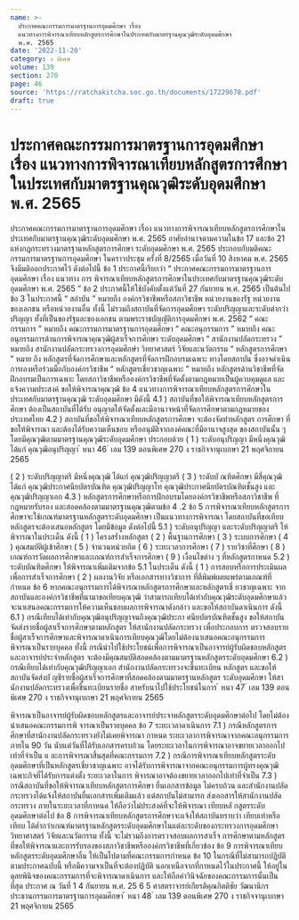 ```yaml
---
name: >-
  ประกาศคณะกรรมการมาตรฐานการอุดมศึกษา เรื่อง
  แนวทางการพิจารณาเทียบหลักสูตรการศึกษาในประเทศกับมาตรฐานคุณวุฒิระดับอุดมศึกษา 
  พ.ศ. 2565
date: '2022-11-20'
category: ง พิเศษ
volume: 139
section: 270
page: 46
source: 'https://ratchakitcha.soc.go.th/documents/17229678.pdf'
draft: true
---
```


# ประกาศคณะกรรมการมาตรฐานการอุดมศึกษา เรื่อง แนวทางการพิจารณาเทียบหลักสูตรการศึกษาในประเทศกับมาตรฐานคุณวุฒิระดับอุดมศึกษา  พ.ศ. 2565

ประกาศคณะกรรมการมาตรฐานการอุดมศึกษา เรื่อง แนวทางการพิจารณาเทียบหลักสูตรการศึกษาในประเทศกับมาตรฐานคุณวุฒิระดับอุดมศึกษา พ.ศ. 2565 อาศัยอำนาจตามความในข้อ 17 และข้อ 21 แห่งกฎกระทรวงมาตรฐานหลักสูตรการศึกษา ระดับอุดมศึกษา พ.ศ. 2565 ประกอบกับมติคณะกรรมการมาตรฐานการอุดมศึกษา ในคราวประชุม ครั้งที่ 8/2565 เมื่อวันที่ 10 สิงหาคม พ.ศ. 2565 จึงมีมติออกประกาศไว้ ดังต่อไปนี้ ข้อ 1 ประกาศนี้เรียกว่า “ ประกาศคณะกรรมการมาตรฐานการอุดมศึกษา เรื่อง แนวทาง การ พิจารณาเทียบหลักสูตรการศึกษาในประเทศกับมาตรฐานคุณวุฒิระดับอุดมศึกษา พ.ศ. 2565 ” ข้อ 2 ประกาศนี้ให้ใช้บังคับตั้งแต่วันที่ 27 กันยายน พ.ศ. 2565 เป็นต้นไป ข้อ 3 ในประกาศนี้ “ สถำบัน ” หมายถึง องค์กรวิชาชีพหรือสภาวิชาชีพ หน่วยงานของรัฐ หน่วยงานของเอกชน หรือหน่วยงานอื่น ทั้งนี้ ไม่รวมถึงสถาบันที่จัดการอุดมศึกษา ระดับปริญญาและระดับต่ากว่าปริญญา ทั้งที่เป็นของรัฐและของเอกชน ตามพระราชบัญญัติการอุดมศึกษา พ.ศ. 2562 “ คณะกรรมการ ” หมายถึง คณะกรรมการมาตรฐานการอุดมศึกษา “ คณะอนุกรรมการ ” หมายถึง คณะอนุกรรมการด้านการพิจารณาคุณวุฒิผู้สาเร็จการศึกษา ระดับอุดมศึกษา “ สานักงานปลัดกระทรวง ” หมายถึง สานักงานปลัดกระทรวงการอุดมศึกษำ วิทยาศาสตร์ วิจัยและนวัตกรรม “ หลักสูตรการศึกษา ” หมาย ถึง หลักสูตรที่จัดการศึกษาและหลักสูตรที่จัดการฝึกอบรมเฉพาะ ทางโดยสถาบัน ซึ่งอาจดำเนินการเองหรือร่วมมือกับองค์กรวิชาชีพ “ หลักสูตรเชี่ยวชาญเฉพาะ ” หมายถึง หลักสูตรด้านวิชาชีพที่จัดฝึกอบรมเป็นการเฉพาะ โดยสภาวิชาชีพหรือองค์กรวิชาชีพที่จัดตั้งตามกฎหมายเป็นผู้ควบคุมดูแล และแจ้งความประสงค์ ขอให้พิจารณาคุณวุฒิ ข้อ 4 แนวทางการพิจารณาเทียบหลักสูตรการศึกษาในประเทศกับมาตรฐานคุณวุฒิ ระดับอุดมศึกษา มีดังนี้ 4.1 ) สถาบันที่ขอให้พิจารณาเทียบหลักสูตรการศึกษา ต้องเป็นสถาบันที่ได้รับ อนุญาตให้จัดตั้งและมีอานาจหน้าที่จัดการศึกษาตามกฎหมายของประเทศไทย 4.2 ) สถาบันที่ขอให้พิจารณาเทียบหลักสูตรการศึกษา จะต้องจัดทำหลักสูตร การศึกษา ที่ขอให้พิจารณา และต้องได้รับความเห็นชอบ หรืออนุมัติจากองค์คณะที่มีอานาจสูงสุด ของสถาบันนั้น ๆ โดยมีคุณวุฒิตามมาตรฐานคุณวุฒิระดับอุดมศึกษา ประกอบด้วย ( 1 ) ระดับอนุปริญญา มีหนึ่งคุณวุฒิ ได้แก่ คุณวุฒิอนุปริญญา ้ หนา 46 ่ เลม 139 ตอนพิเศษ 270 ง ราชกิจจานุเบกษา 21 พฤศจิกายน 2565

( 2 ) ระดับปริญญาตรี มีหนึ่งคุณวุฒิ ได้แก่ คุณวุฒิปริญญาตรี ( 3 ) ระดับบั ณฑิตศึกษา มีสี่คุณวุฒิ ได้แก่ คุณวุฒิประกาศนียบัตรบัณฑิต คุณวุฒิปริญญาโท คุณวุฒิประกาศนียบัตรบัณฑิตชั้นสูง และคุณวุฒิปริญญาเอก 4.3 ) หลักสูตรการศึกษาหรือการฝึกอบรมโดยองค์กรวิชาชีพหรือสภาวิชาชีพ ที่กฎหมายรับรอง และสอดคล้องตามมาตรฐานคุณวุฒิตามข้อ 4 .2 ข้อ 5 การพิจารณาเทียบหลักสูตรการศึกษาจะใช้เกณฑ์มาตรฐานหลักสูตรระดับอุดมศึกษา เป็นแนวทางการพิจารณา โดยสถาบันที่ขอเทียบหลักสูตรจะต้องเสนอหลักสูตร โดยมีข้อมูล ดังต่อไปนี้ 5.1 ) ระดับอนุปริญญา และระดับปริญญาตรี ให้พิจารณาในประเด็น ดังนี้ ( 1 ) โครงสร้ำงหลักสูตร ( 2 ) พื้นฐานการศึกษา ( 3 ) ระบบการศึกษา ( 4 ) คุณสมบัติผู้เข้าศึกษา ( 5 ) จำนวนหน่วยกิต ( 6 ) ระยะเวลาการศึกษา ( 7 ) รายวิชาที่ศึกษา ( 8 ) เกณฑ์การวัดผลการศึกษาและเกณฑ์การสำเร็จการศึกษา ( 9 ) เงื่อนไขต่าง ๆ ที่หลักสูตรกาหนด 5.2 ) ระดับบัณฑิตศึกษา ให้พิจารณาเพิ่มเติมจากข้อ 5.1 ในประเด็น ดังนี้ ( 1 ) การสอบหรือการประเมินผลเพื่อการสำเร็จการศึกษา ( 2 ) ผลงานวิจัย หรือเอกสารทางวิชาการ ที่ตีพิมพ์เผยแพร่ตามเกณฑ์ที่กำหนด ข้อ 6 หากคณะอนุกรรมการได้พิจารณาหลักสูตรการศึกษาและหลักสูตรเชี่ ยวชาญเฉพาะ จากสถาบันและองค์กรวิชาชีพที่นามาขอเทียบคุณวุฒิ ว่าสามารถเทียบได้เท่ากับคุณวุฒิระดับอุดมศึกษาแล้ว จะนาเสนอคณะกรรมการให้ความเห็นชอบผลการพิจารณาดังกล่าว และขอให้สถาบันดาเนินการ ดังนี้ 6.1 ) กรณีเทียบได้เท่ากับคุณวุฒิอนุปริญญาจนถึงคุณวุฒิประกา ศนียบัตรบัณฑิตชั้นสูง ขอให้สถาบันจัดส่งรายชื่อผู้สาเร็จการศึกษาตามหลักสูตร ให้สานักงานปลัดกระทรวง เพื่อประกอบการ ตรวจสอบรายชื่อผู้สาเร็จการศึกษาและพิจารณาดาเนินการเทียบคุณวุฒิโดยไม่ต้องนาเสนอคณะอนุกรรมการ พิจารณาเป็นรายบุคคล ทั้งนี้ กรณีนำไปใช้ประโยชน์เพื่อการพิจารณาเป็นอาจารย์ผู้รับผิดชอบหลักสูตร และอาจารย์ประจำหลักสูตร จะต้องมีคุณสมบัติสอดคล้องตามมาตรฐานหลักสูตรระดับอุดมศึกษา 6.2 ) กรณีเทียบได้เท่ากับคุณวุฒิปริญญาเอก สำนักงานปลัดกระทรวงจะขึ้นทะเบียน หลักสูตร และขอให้สถาบันจัดส่งบั ญชีรายชื่อผู้สาเร็จการศึกษาที่สอดคล้องตามมาตรฐานหลักสูตร ระดับอุดมศึกษา ให้สานักงานปลัดกระทรวงเพื่อขึ้นทะเบียนรายชื่อ สาหรับนาไปใช้ประโยชน์ในการ ้ หนา 47 ่ เลม 139 ตอนพิเศษ 270 ง ราชกิจจานุเบกษา 21 พฤศจิกายน 2565

พิจารณาเป็นอาจารย์ผู้รับผิดชอบหลักสูตรและอาจารย์ประจาหลักสูตรระดับอุดมศึกษาต่อไป โดยไม่ต้อง นำเสนอคณะกรรมการพิ จารณาเป็นรายบุคคล ข้อ 7 ระยะเวลาดาเนินการ 7.1 ) กรณีหลักสูตรการศึกษาที่สานักงานปลัดกระทรวงยังไม่เคยพิจารณา กาหนด ระยะเวลาการพิจารณาจากคณะอนุกรรมการ ภายใน 90 วัน นับแต่วันที่ได้รับเอกสารครบถ้วน โดยระยะเวลาในการพิจารณาอาจขยายเวลาออกไปเท่าที่จำเป็น แ ละการพิจารณาสิ้นสุดที่คณะกรรมการ 7.2 ) กรณีการพิจารณาเทียบหลักสูตรระดับอุดมศึกษาที่เป็นหลักสูตรเชี่ยวชาญเฉพาะ อาจได้รับการพิจารณาจากคณะอนุกรรมการผู้ทรงคุณวุฒิเฉพาะกิจที่ได้รับการแต่งตั้ง ระยะเวลาในการ พิจารณาอาจต้องขยายเวลาออกไปเท่าที่จำเป็น 7.3 ) กรณีสถาบันที่ขอให้พิจารณาเทียบหลักสูตรการศึกษา ยื่นเอกสารข้อมูล ไม่ครบถ้วน และสำนักงานปลัดกระทรวงได้แจ้งให้สถาบันยื่นเอกสารเพิ่มเติมแล้ว แต่สถาบันไม่สามารถ ส่งเอกสารให้สานักงานปลัดกระทรวง ภายในระยะเวลาที่กาหนด ให้ถือว่าไม่ประสงค์ที่จะให้พิจารณา เทียบหลั กสูตรระดับอุดมศึกษาต่อไป ข้อ 8 การพิจารณาเทียบหลักสูตรการศึกษาจะแจ้งให้สถาบันทราบว่า เทียบเท่าหรือเทียบ ได้ต่ำกว่าเกณฑ์มาตรฐานหลักสูตรระดับอุดมศึกษาในแต่ละระดับของกระทรวงการอุดมศึกษา วิทยาศาสตร์ วิจัยและนวัตกรรม ทั้งนี้ จะไม่รวมถึงการตรวจสอบผลการสาเร็จ การศึกษาตามหลักสูตร ที่ขอให้พิจารณาและการรับรองของสภาวิชาชีพหรือองค์กรวิชาชีพที่เกี่ยวข้อง ข้อ 9 การพิจารณาเทียบหลักสูตรระดับอุดมศึกษาอื่น ให้เป็นไปตามที่คณะกรรมการกำหนด ข้อ 10 ในกรณีที่ไม่สามารถปฏิบัติตามประกาศฉบับนี้ หรือมีความจาเป็นที่จะต้องปฏิบัติ นอกเหนือจากที่กาหนดไว้ในประกาศนี้ ให้อยู่ในดุลยพินิจของคณะกรรมการที่จะพิจารณาดาเนินการ และให้ถือคำวินิจฉัยของคณะกรรมการนั้นเป็นที่สุด ประกาศ ณ วันที่ 1 4 กันยายน พ.ศ. 25 6 5 ศาสตราจารย์เกียรติคุณกิตติชัย วัฒนานิกร ประธานกรรมการมาตรฐานการอุดมศึกษา ้ หนา 48 ่ เลม 139 ตอนพิเศษ 270 ง ราชกิจจานุเบกษา 21 พฤศจิกายน 2565
